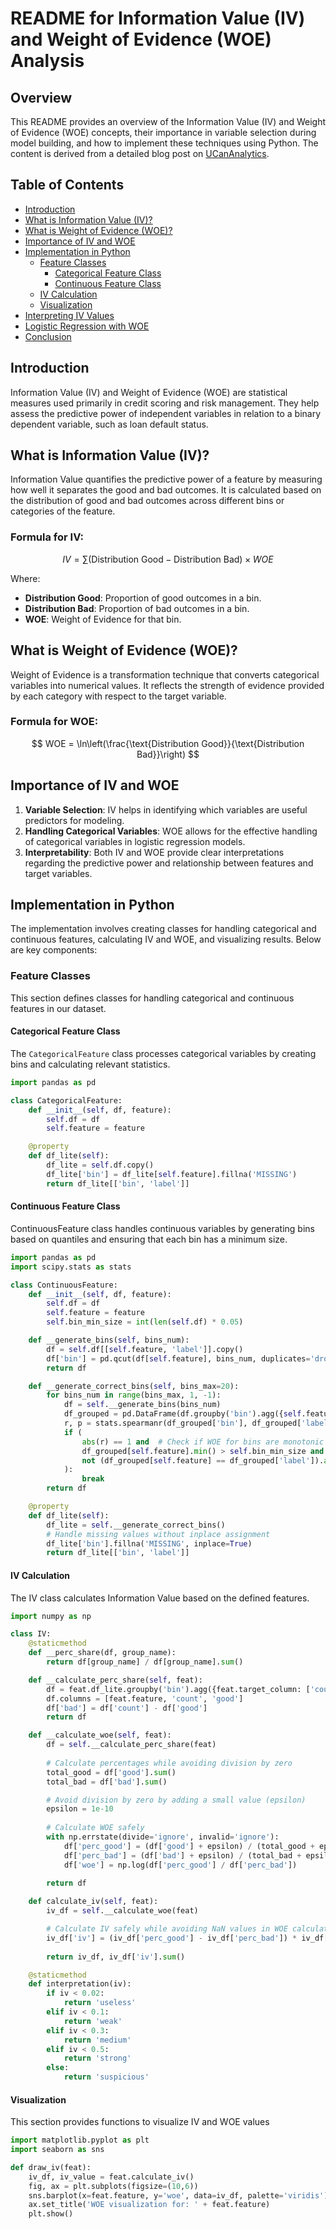 # README for Information Value (IV) and Weight of Evidence (WOE) Analysis

## Overview

This README provides an overview of the Information Value (IV) and Weight of Evidence (WOE) concepts, their importance in variable selection during model building, and how to implement these techniques using Python. The content is derived from a detailed blog post on [UCanAnalytics](https://ucanalytics.com/blogs/information-value-and-weight-of-evidencebanking-case/).

## Table of Contents

- [Introduction](#introduction)
- [What is Information Value (IV)?](#what-is-information-value-iv)
- [What is Weight of Evidence (WOE)?](#what-is-weight-of-evidence-woe)
- [Importance of IV and WOE](#importance-of-iv-and-woe)
- [Implementation in Python](#implementation-in-python)
  - [Feature Classes](#feature-classes)
    - [Categorical Feature Class](#categorical-feature-class)
    - [Continuous Feature Class](#continuous-feature-class)
  - [IV Calculation](#iv-calculation)
  - [Visualization](#visualization)
- [Interpreting IV Values](#interpreting-iv-values)
- [Logistic Regression with WOE](#logistic-regression-with-woe)
- [Conclusion](#conclusion)

## Introduction

Information Value (IV) and Weight of Evidence (WOE) are statistical measures used primarily in credit scoring and risk management. They help assess the predictive power of independent variables in relation to a binary dependent variable, such as loan default status.

## What is Information Value (IV)?

Information Value quantifies the predictive power of a feature by measuring how well it separates the good and bad outcomes. It is calculated based on the distribution of good and bad outcomes across different bins or categories of the feature.

### Formula for IV:

$$
IV = \sum \left( \text{Distribution Good} - \text{Distribution Bad} \right) \times WOE
$$


Where:
- **Distribution Good**: Proportion of good outcomes in a bin.
- **Distribution Bad**: Proportion of bad outcomes in a bin.
- **WOE**: Weight of Evidence for that bin.

## What is Weight of Evidence (WOE)?

Weight of Evidence is a transformation technique that converts categorical variables into numerical values. It reflects the strength of evidence provided by each category with respect to the target variable.

### Formula for WOE:

$$
WOE = \ln\left(\frac{\text{Distribution Good}}{\text{Distribution Bad}}\right)
$$


## Importance of IV and WOE

1. **Variable Selection**: IV helps in identifying which variables are useful predictors for modeling.
2. **Handling Categorical Variables**: WOE allows for the effective handling of categorical variables in logistic regression models.
3. **Interpretability**: Both IV and WOE provide clear interpretations regarding the predictive power and relationship between features and target variables.

## Implementation in Python

The implementation involves creating classes for handling categorical and continuous features, calculating IV and WOE, and visualizing results. Below are key components:

### Feature Classes

This section defines classes for handling categorical and continuous features in our dataset.

#### Categorical Feature Class

The `CategoricalFeature` class processes categorical variables by creating bins and calculating relevant statistics.

```python
import pandas as pd

class CategoricalFeature:
    def __init__(self, df, feature):
        self.df = df
        self.feature = feature

    @property
    def df_lite(self):
        df_lite = self.df.copy()
        df_lite['bin'] = df_lite[self.feature].fillna('MISSING')
        return df_lite[['bin', 'label']]
```

#### Continuous Feature Class
ContinuousFeature class handles continuous variables by generating bins based on quantiles and ensuring that each bin has a minimum size.

```python
import pandas as pd
import scipy.stats as stats

class ContinuousFeature:
    def __init__(self, df, feature):
        self.df = df
        self.feature = feature
        self.bin_min_size = int(len(self.df) * 0.05)

    def __generate_bins(self, bins_num):
        df = self.df[[self.feature, 'label']].copy()
        df['bin'] = pd.qcut(df[self.feature], bins_num, duplicates='drop').apply(lambda x: x.left).astype(float)
        return df

    def __generate_correct_bins(self, bins_max=20):
        for bins_num in range(bins_max, 1, -1):
            df = self.__generate_bins(bins_num)
            df_grouped = pd.DataFrame(df.groupby('bin').agg({self.feature: 'count', 'label': 'sum'})).reset_index()
            r, p = stats.spearmanr(df_grouped['bin'], df_grouped['label'])
            if (
                abs(r) == 1 and  # Check if WOE for bins are monotonic
                df_grouped[self.feature].min() > self.bin_min_size and  # Check if bin size is greater than 5%
                not (df_grouped[self.feature] == df_grouped['label']).any()  # Check if number of good and bad is not equal to 0
            ):
                break
        return df

    @property
    def df_lite(self):
        df_lite = self.__generate_correct_bins()
        # Handle missing values without inplace assignment
        df_lite['bin'].fillna('MISSING', inplace=True)
        return df_lite[['bin', 'label']]
```

#### IV Calculation
The IV class calculates Information Value based on the defined features.

```python
import numpy as np

class IV:
    @staticmethod
    def __perc_share(df, group_name):
        return df[group_name] / df[group_name].sum()

    def __calculate_perc_share(self, feat):
        df = feat.df_lite.groupby('bin').agg({feat.target_column: ['count', 'sum']}).reset_index()
        df.columns = [feat.feature, 'count', 'good']
        df['bad'] = df['count'] - df['good']
        return df

    def __calculate_woe(self, feat):
        df = self.__calculate_perc_share(feat)
        
        # Calculate percentages while avoiding division by zero
        total_good = df['good'].sum()
        total_bad = df['bad'].sum()

        # Avoid division by zero by adding a small value (epsilon)
        epsilon = 1e-10
        
        # Calculate WOE safely
        with np.errstate(divide='ignore', invalid='ignore'):
            df['perc_good'] = (df['good'] + epsilon) / (total_good + epsilon)
            df['perc_bad'] = (df['bad'] + epsilon) / (total_bad + epsilon)
            df['woe'] = np.log(df['perc_good'] / df['perc_bad'])
        
        return df

    def calculate_iv(self, feat):
        iv_df = self.__calculate_woe(feat)

        # Calculate IV safely while avoiding NaN values in WOE calculation
        iv_df['iv'] = (iv_df['perc_good'] - iv_df['perc_bad']) * iv_df['woe']
        
        return iv_df, iv_df['iv'].sum()

    @staticmethod
    def interpretation(iv):
        if iv < 0.02:
            return 'useless'
        elif iv < 0.1:
            return 'weak'
        elif iv < 0.3:
            return 'medium'
        elif iv < 0.5:
            return 'strong'
        else:
            return 'suspicious'
```

#### Visualization
This section provides functions to visualize IV and WOE values
```python
import matplotlib.pyplot as plt
import seaborn as sns

def draw_iv(feat):
    iv_df, iv_value = feat.calculate_iv()
    fig, ax = plt.subplots(figsize=(10,6))
    sns.barplot(x=feat.feature, y='woe', data=iv_df, palette='viridis')
    ax.set_title('WOE visualization for: ' + feat.feature)
    plt.show()
```

